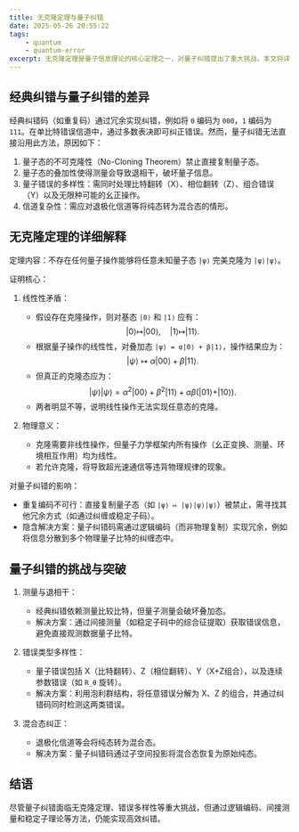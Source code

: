 ```yaml
---
title: 无克隆定理与量子纠错 
date: 2025-05-26 20:55:22
tags:
    - quantum
    - quantum-error
excerpt: 无克隆定理是量子信息理论的核心定理之一，对量子纠错提出了重大挑战。本文将详细探讨无克隆定理的内容、证明及其对量子纠错的影响，并与经典纠错进行对比。
---
```


## 经典纠错与量子纠错的差异  
经典纠错码（如重复码）通过冗余实现纠错，例如将 `0` 编码为 `000`，`1` 编码为 `111`。在单比特错误信道中，通过多数表决即可纠正错误。然而，量子纠错无法直接沿用此方法，原因如下：  
1. 量子态的不可克隆性（No-Cloning Theorem）禁止直接复制量子态。  
2. 量子态的叠加性使得测量会导致退相干，破坏量子信息。  
3. 量子错误的多样性：需同时处理比特翻转（X）、相位翻转（Z）、组合错误（Y）以及无限种可能的幺正操作。  
4. 信道复杂性：需应对退极化信道等将纯态转为混合态的情形。  


## 无克隆定理的详细解释  
定理内容：不存在任何量子操作能够将任意未知量子态 `|ψ⟩` 完美克隆为 `|ψ⟩|ψ⟩`。  

证明核心：  
1. 线性性矛盾：  
   - 假设存在克隆操作，则对基态 `|0⟩` 和 `|1⟩` 应有：  
    $$
     |0\rangle \mapsto |00\rangle, \quad |1\rangle \mapsto |11\rangle.
    $$ 
   - 根据量子操作的线性性，对叠加态 `|ψ⟩ = α|0⟩ + β|1⟩`，操作结果应为：  
    $$
     |ψ\rangle \mapsto α|00⟩ + β|11⟩.
    $$ 
   - 但真正的克隆态应为：  
    $$
     |ψ⟩|ψ⟩ = α^2|00⟩ + β^2|11⟩ + αβ(|01⟩ + |10⟩).
    $$ 
   - 两者明显不等，说明线性操作无法实现任意态的克隆。  

2. 物理意义：  
   - 克隆需要非线性操作，但量子力学框架内所有操作（幺正变换、测量、环境相互作用）均为线性。  
   - 若允许克隆，将导致超光速通信等违背物理规律的现象。  

对量子纠错的影响：  
- 重复编码不可行：直接复制量子态（如 `|ψ⟩ ↦ |ψ⟩|ψ⟩|ψ⟩`）被禁止，需寻找其他冗余方式（如通过纠缠或稳定子码）。  
- 隐含解决方案：量子纠错码需通过逻辑编码（而非物理复制）实现冗余，例如将信息分散到多个物理量子比特的纠缠态中。  


## 量子纠错的挑战与突破  
1. 测量与退相干：  
   - 经典纠错依赖测量比较比特，但量子测量会破坏叠加态。  
   - 解决方案：通过间接测量（如稳定子码中的综合征提取）获取错误信息，避免直接观测数据量子比特。  

2. 错误类型多样性：  
   - 量子错误包括 X（比特翻转）、Z（相位翻转）、Y（X+Z组合），以及连续参数错误（如 `R_θ` 旋转）。  
   - 解决方案：利用泡利群结构，将任意错误分解为 X、Z 的组合，并通过纠错码同时检测这两类错误。  

3. 混合态纠正：  
   - 退极化信道等会将纯态转为混合态。  
   - 解决方案：量子纠错码通过子空间投影将混合态恢复为原始纯态。  


## 结语  
尽管量子纠错面临无克隆定理、错误多样性等重大挑战，但通过逻辑编码、间接测量和稳定子理论等方法，仍能实现高效纠错。
